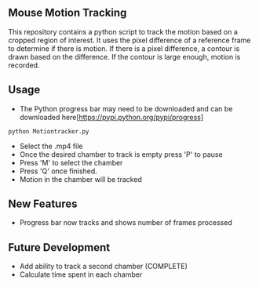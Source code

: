 ## Mouse Motion Tracking
This repository contains a python script to track the motion based on a cropped region of interest. It uses the pixel difference of a reference frame to determine if there is motion. If there is a pixel difference, a contour is drawn based on the difference. If the contour is large enough, motion is recorded. 

## Usage
* The Python progress bar may need to be downloaded and can be downloaded here[https://pypi.python.org/pypi/progress]
```
python Motiontracker.py
```
* Select the .mp4 file
* Once the desired chamber to track is empty press 'P' to pause
* Press 'M' to select the chamber
* Press 'Q' once finished.
* Motion in the chamber will be tracked

## New Features
* Progress bar now tracks and shows number of frames processed 

## Future Development 
* Add ability to track a second chamber (COMPLETE)
* Calculate time spent in each chamber
